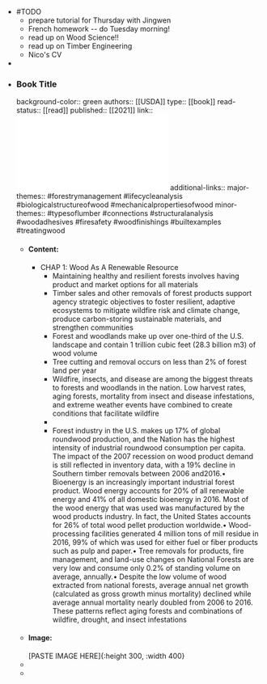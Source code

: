 - #TODO
	- prepare tutorial for Thursday with Jingwen
	- French homework -- do Tuesday morning!
	- read up on Wood Science!!
	- read up on Timber Engineering
	- Nico's CV
-
- ### Book Title
  background-color:: green
  authors:: [[USDA]]
  type:: [[book]]
  read-status:: [[read]]
  published:: [[2021]] 
  link:: ![WoodHandbook.pdf](../assets/WoodHandbook_1696865188655_0.pdf) 
  additional-links::
  major-themes:: #forestrymanagement #lifecycleanalysis #biologicalstructureofwood #mechanicalpropertiesofwood
  minor-themes:: #typesoflumber #connections #structuralanalysis #woodadhesives #firesafety #woodfinishings #builtexamples #treatingwood
	- #### Content:
		- CHAP 1: Wood As A Renewable Resource
			- Maintaining healthy and resilient forests involves having product and market options for all materials
			- Timber sales and other removals of forest products support agency strategic objectives to foster resilient, adaptive ecosystems to mitigate wildfire risk and climate change, produce carbon-storing sustainable materials, and strengthen communities
			- Forest and woodlands make up over one-third of the U.S. landscape and contain 1 trillion cubic feet (28.3 billion m3) of wood volume
			- Tree cutting and removal occurs on less than 2% of forest land per year
			- Wildfire, insects, and disease are among the biggest threats to forests and woodlands in the nation. Low harvest rates, aging forests, mortality from insect and disease infestations, and extreme weather events have combined to create conditions that facilitate wildfire
			-
			- Forest industry in the U.S. makes up 17% of global roundwood production, and the Nation has the highest intensity of industrial roundwood consumption per capita. The impact of the 2007 recession on wood product demand is still reflected in inventory data, with a 19% decline in Southern timber removals between 2006 and2016.• Bioenergy is an increasingly important industrial forest product. Wood energy accounts for 20% of all renewable energy and 41% of all domestic bioenergy in 2016. Most of the wood energy that was used was manufactured by the wood products industry. In fact, the United States accounts for 26% of total wood pellet production worldwide.• Wood-processing facilities generated 4 million tons of mill residue in 2016, 99% of which was used for either fuel or fiber products such as pulp and paper.• Tree removals for products, fire management, and land-use changes on National Forests are very low and consume only 0.2% of standing volume on average, annually.• Despite the low volume of wood extracted from national forests, average annual net growth (calculated as gross growth minus mortality) declined while average annual mortality nearly doubled from 2006 to 2016. These patterns reflect aging forests and combinations of wildfire, drought, and insect infestations
	- #### Image:
	  [PASTE IMAGE HERE]{:height 300, :width 400}
	-
	-